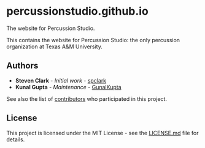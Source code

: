 # percussionstudio.github.io

The website for Percussion Studio.

This contains the website for Percussion Studio: the only percussion organization at Texas A&M University.

## Authors

* **Steven Clark** - *Initial work* - [spclark](https://github.com/spclark)
* **Kunal Gupta** - *Maintenance* - [GunalKupta](https://github.com/GunalKupta)

See also the list of [contributors](https://github.com/tamupercussionstudio/tamupercussionstudio.github.io/graphs/contributors) who participated in this project.

## License

This project is licensed under the MIT License - see the [LICENSE.md](LICENSE) file for details.
